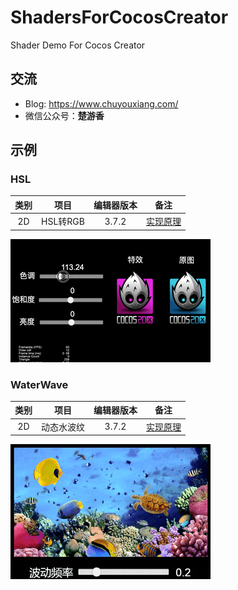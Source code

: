 # ShadersForCocosCreator
Shader Demo For Cocos Creator

## 交流
- Blog: https://www.chuyouxiang.com/
- 微信公众号：**楚游香**

## 示例
### HSL
| 类别 | 项目 | 编辑器版本 | 备注 |
| :---: | :---: | :---: | :---: |
| 2D | HSL转RGB | 3.7.2 | [实现原理](https://www.chuyouxiang.com/archives/718) |

![image](./gif/HSL2RGB.gif)

### WaterWave
| 类别 | 项目 | 编辑器版本 | 备注 |
| :---: | :---: | :---: | :---: |
| 2D | 动态水波纹 | 3.7.2 | [实现原理](https://www.chuyouxiang.com/archives/725) |

![image](./gif/WaterWave.gif)
